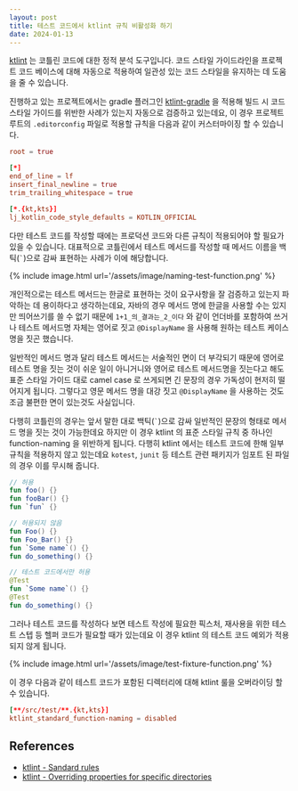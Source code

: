 ```yaml
---
layout: post
title: 테스트 코드에서 ktlint 규칙 비활성화 하기
date: 2024-01-13
---
```


[ktlint](https://pinterest.github.io/ktlint/latest) 는 코틀린 코드에 대한 정적 분석 도구입니다. 코드 스타일 가이드라인을 프로젝트 코드 베이스에 대해 자동으로 적용하여 일관성 있는 코드 스타일을 유지하는 데 도움을 줄 수 있습니다.

진행하고 있는 프로젝트에서는 gradle 플러그인 [ktlint-gradle](https://github.com/JLLeitschuh/ktlint-gradle) 을 적용해 빌드 시 코드 스타일 가이드를 위반한 사례가 있는지 자동으로 검증하고 있는데요, 이 경우 프로젝트 루트의 `.editorconfig` 파일로 적용할 규칙을 다음과 같이 커스터마이징 할 수 있습니다.

```toml
root = true

[*]
end_of_line = lf
insert_final_newline = true
trim_trailing_whitespace = true

[*.{kt,kts}]
lj_kotlin_code_style_defaults = KOTLIN_OFFICIAL
```

다만 테스트 코드를 작성할 때에는 프로덕션 코드와 다른 규칙이 적용되어야 할 필요가 있을 수 있습니다. 대표적으로 코틀린에서 테스트 메서드를 작성할 때 메서드 이름을 백틱(`` ` ``)으로 감싸 표현하는 사례가 이에 해당합니다.

{% include image.html url='/assets/image/naming-test-function.png' %}

개인적으로는 테스트 메서드는 한글로 표현하는 것이 요구사항을 잘 검증하고 있는지 파악하는 데 용이하다고 생각하는데요, 자바의 경우 메서드 명에 한글을 사용할 수는 있지만 띄어쓰기를 쓸 수 없기 때문에 `1+1_의_결과는_2_이다` 와 같이 언더바를 포함하여 쓰거나 테스트 메서드명 자체는 영어로 짓고 `@DisplayName` 을 사용해 원하는 테스트 케이스 명을 짓곤 했습니다.

일반적인 메서드 명과 달리 테스트 메서드는 서술적인 면이 더 부각되기 때문에 영어로 테스트 명을 짓는 것이 쉬운 일이 아니거니와 영어로 테스트 메서드명을 짓는다고 해도 표준 스타일 가이드 대로 camel case 로 쓰게되면 긴 문장의 경우 가독성이 현저히 떨어지게 됩니다. 그렇다고 영문 메서드 명을 대강 짓고 `@DisplayName` 을 사용하는 것도 조금 불편한 면이 있는것도 사실입니다.

다행히 코틀린의 경우는 앞서 말한 대로 백틱(`` ` ``)으로 감싸 일반적인 문장의 형태로 메서드 명을 짓는 것이 가능한데요 하지만 이 경우 ktlint 의 표준 스타일 규칙 중 하나인 function-naming 을 위반하게 됩니다. 다행히 ktlint 에서는 테스트 코드에 한해 일부 규칙을 적용하지 않고 있는데요 `kotest`, `junit` 등 테스트 관련 패키지가 임포트 된 파일의 경우 이를 무시해 줍니다.

```kotlin
// 허용
fun foo() {}
fun fooBar() {}
fun `fun` {}

// 허용되지 않음
fun Foo() {}
fun Foo_Bar() {}
fun `Some name`() {}
fun do_something() {}

// 테스트 코드에서만 허용
@Test
fun `Some name`() {}
@Test
fun do_something() {}
```

그러나 테스트 코드를 작성하다 보면 테스트 작성에 필요한 픽스처, 재사용을 위한 테스트 스텝 등 헬퍼 코드가 필요할 때가 있는데요 이 경우 ktlint 의 테스트 코드 예외가 적용되지 않게 됩니다.

{% include image.html url='/assets/image/test-fixture-function.png' %}

이 경우 다음과 같이 테스트 코드가 포함된 디렉터리에 대해 ktlint 룰을 오버라이딩 할 수 있습니다.

```toml
[**/src/test/**.{kt,kts}]
ktlint_standard_function-naming = disabled
```

## References

* [ktlint - Sandard rules](https://pinterest.github.io/ktlint/latest/rules/standard)
* [ktlint - Overriding properties for specific directories](https://pinterest.github.io/ktlint/latest/rules/configuration-ktlint/#overriding-editorconfig-properties-for-specific-directories)